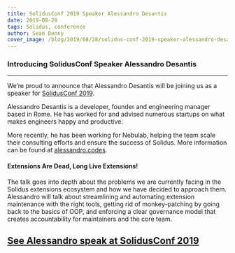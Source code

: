 ```yaml
---
title: SolidusConf 2019 Speaker Alessandro Desantis
date: 2019-08-28
tags: Solidus, conference
author: Sean Denny
cover_image: /blog/2019/08/28/solidus-conf-2019-speaker-alessandro-desantis/solidus-conf-adesantis_TW1024x512.png
---
```


### Introducing SolidusConf Speaker Alessandro Desantis
------


We’re proud to announce that Alessandro Desantis will be joining us as a speaker for [SolidusConf 2019](http://conf.solidus.io).

Alessandro Desantis is a developer, founder and engineering manager based in Rome. He has worked for and advised numerous startups on what makes engineers happy and productive.

More recently, he has been working for Nebulab, helping the team scale their consulting efforts and ensure the success of Solidus. More information can be found at [alessandro.codes](https://alessandro.codes).

#### Extensions Are Dead, Long Live Extensions!

The talk goes into depth about the problems we are currently facing in the Solidus extensions ecosystem and how we have decided to approach them. Alessandro will talk about streamlining and automating extension maintenance with the right tools, getting rid of monkey-patching by going back to the basics of OOP, and enforcing a clear governance model that creates accountability for maintainers and the core team.

## [See Alessandro speak at SolidusConf 2019](http://conf.solidus.io)
